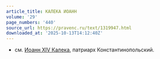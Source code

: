 ```yaml
---
article_title: КАЛЕКА ИОАНН
volume: '29'
page_numbers: '440'
source_url: https://pravenc.ru/text/1319947.html
downloaded_at: '2025-10-13T14:12:40Z'
---
```


- см. [Иоанн XIV Калека](<https://pravenc.ru/text/Иоанн XIV Калека.html>), патриарх Константинопольский.
